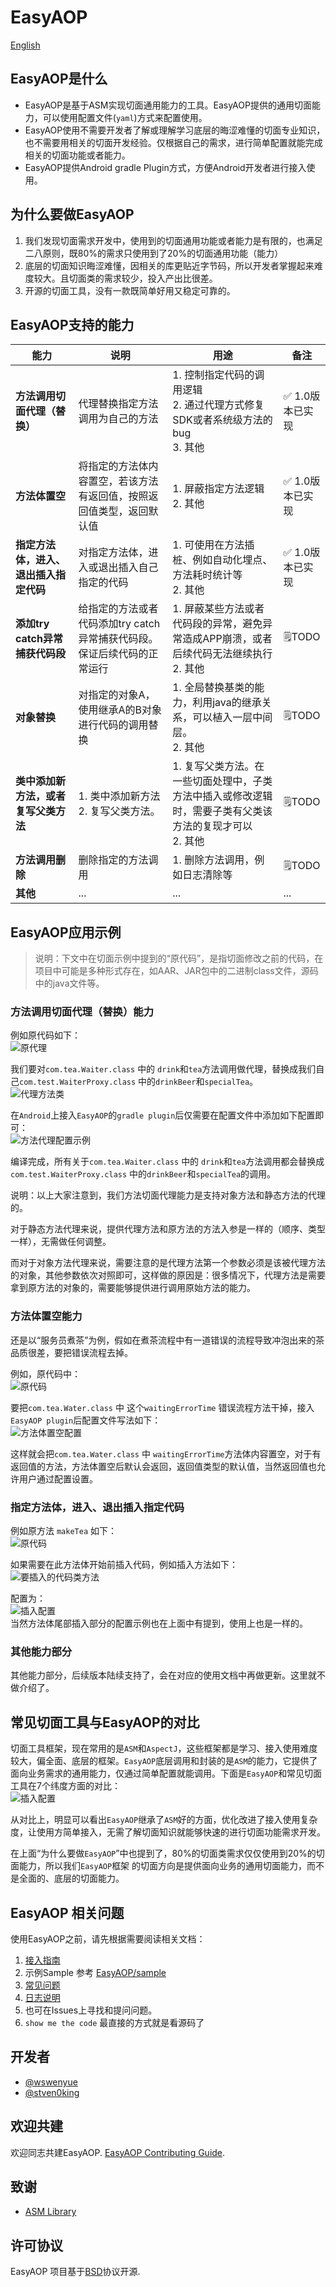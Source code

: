 # EasyAOP

[English](./README-en.md)

## EasyAOP是什么
- EasyAOP是基于ASM实现切面通用能力的工具。EasyAOP提供的通用切面能力，可以使用配置文件(`yaml`)方式来配置使用。
- EasyAOP使用不需要开发者了解或理解学习底层的晦涩难懂的切面专业知识，也不需要用相关的切面开发经验。仅根据自己的需求，进行简单配置就能完成相关的切面功能或者能力。
- EasyAOP提供Android gradle Plugin方式，方便Android开发者进行接入使用。

## 为什么要做EasyAOP
1. 我们发现切面需求开发中，使用到的切面通用功能或者能力是有限的，也满足二八原则，既80%的需求只使用到了20%的切面通用功能（能力）
2. 底层的切面知识晦涩难懂，因相关的库更贴近字节码，所以开发者掌握起来难度较大。且切面类的需求较少，投入产出比很差。
3. 开源的切面工具，没有一款既简单好用又稳定可靠的。

## EasyAOP支持的能力

| 能力                                   | 说明                                                         | 用途                                                         | 备注            |
| -------------------------------------- | ------------------------------------------------------------ | ------------------------------------------------------------ | --------------- |
| **方法调用切面代理（替换）**           | 代理替换指定方法调用为自己的方法                             | 1. 控制指定代码的调用逻辑<br>2. 通过代理方式修复SDK或者系统级方法的bug<br>3. 其他 | ✅ 1.0版本已实现 |
| **方法体置空**                         | 将指定的方法体内容置空，若该方法有返回值，按照返回值类型，返回默认值 | 1. 屏蔽指定方法逻辑<br>2. 其他                               | ✅ 1.0版本已实现 |
| **指定方法体，进入、退出插入指定代码** | 对指定方法体，进入或退出插入自己指定的代码                   | 1. 可使用在方法插桩、例如自动化埋点、方法耗时统计等<br>2. 其他 | ✅ 1.0版本已实现 |
| **添加try catch异常捕获代码段**        | 给指定的方法或者代码添加try catch异常捕获代码段。保证后续代码的正常运行 | 1. 屏蔽某些方法或者代码段的异常，避免异常造成APP崩溃，或者后续代码无法继续执行<br>2. 其他 | 🗒TODO           |
| **对象替换**                           | 对指定的对象A，使用继承A的B对象进行代码的调用替换            | 1. 全局替换基类的能力，利用java的继承关系，可以植入一层中间层。<br>2. 其他 | 🗒TODO           |
| **类中添加新方法，或者复写父类方法**   | 1. 类中添加新方法<br>2. 复写父类方法。                       | 1. 复写父类方法。在一些切面处理中，子类方法中插入或修改逻辑时，需要子类有父类该方法的复现才可以<br>2. 其他 | 🗒TODO           |
| **方法调用删除**                       | 删除指定的方法调用                                           | 1. 删除方法调用，例如日志清除等                              | 🗒TODO           |
| **其他**                               | ...                                                          | ...                                                          | ...             |

## EasyAOP应用示例

> 说明：下文中在切面示例中提到的“原代码”，是指切面修改之前的代码，在项目中可能是多种形式存在，如AAR、JAR包中的二进制class文件，源码中的java文件等。

### 方法调用切面代理（替换）能力

例如原代码如下：
</br>
![原代理](./doc/res/method_proxy_demo_1.png)
</br>

我们要对`com.tea.Waiter.class` 中的 `drink`和`tea`方法调用做代理，替换成我们自己`com.test.WaiterProxy.class` 中的`drinkBeer`和`specialTea`。
</br>
![代理方法类](./doc/res/method_proxy_demo_2.png)
</br>

在`Android`上接入`EasyAOP`的`gradle plugin`后仅需要在配置文件中添加如下配置即可：
</br>
![方法代理配置示例](./doc/res/method_proxy_demo_3.png)
</br>

编译完成，所有关于`com.tea.Waiter.class` 中的 `drink`和`tea`方法调用都会替换成`com.test.WaiterProxy.class` 中的`drinkBeer`和`specialTea`的调用。
</br>

说明：以上大家注意到，我们方法切面代理能力是支持对象方法和静态方法的代理的。
</br>

对于静态方法代理来说，提供代理方法和原方法的方法入参是一样的（顺序、类型一样），无需做任何调整。
</br>

而对于对象方法代理来说，需要注意的是代理方法第一个参数必须是该被代理方法的对象，其他参数依次对照即可，这样做的原因是：很多情况下，代理方法是需要拿到原方法的对象的，需要能够提供进行调用原始方法的能力。

### 方法体置空能力

还是以“服务员煮茶”为例，假如在煮茶流程中有一道错误的流程导致冲泡出来的茶品质很差，要把错误流程去掉。

例如，原代码中：
</br>
![原代码](./doc/res/empty_method_demo1.png)
</br>

要把`com.tea.Water.class` 中 这个`waitingErrorTime` 错误流程方法干掉，接入`EasyAOP plugin`后配置文件写法如下：
</br>
![方法体置空配置](./doc/res/empty_method_demo2.png)
</br>

这样就会把`com.tea.Water.class` 中 `waitingErrorTime`方法体内容置空，对于有返回值的方法，方法体置空后默认会返回，返回值类型的默认值，当然返回值也允许用户通过配置设置。

### 指定方法体，进入、退出插入指定代码

例如原方法 `makeTea` 如下：
</br>
![原代码](./doc/res/insert_method_code_demo1.png)
</br>

如果需要在此方法体开始前插入代码，例如插入方法如下：
</br>
![要插入的代码类方法](./doc/res/insert_method_code_demo2.png)
</br>

配置为：
</br>
![插入配置](./doc/res/insert_method_code_demo3.png)
</br>
当然方法体尾部插入部分的配置示例也在上面中有提到，使用上也是一样的。

### 其他能力部分
其他能力部分，后续版本陆续支持了，会在对应的使用文档中再做更新。这里就不做介绍了。



## 常见切面工具与EasyAOP的对比

切面工具框架，现在常用的是`ASM`和`AspectJ`，这些框架都是学习、接入使用难度较大，偏全面、底层的框架。`EasyAOP`底层调用和封装的是`ASM`的能力，它提供了面向业务需求的通用能力，仅通过简单配置就能调用。下面是`EasyAOP`和常见切面工具在7个纬度方面的对比：
</br>
![插入配置](./doc/res/common_tools_comparison.png)
</br>

从对比上，明显可以看出`EasyAOP`继承了`ASM`好的方面，优化改进了接入使用复杂度，让使用方简单接入，无需了解切面知识就能够快速的进行切面功能需求开发。
</br>

在上面“为什么要做`EasyAOP`”中也提到了，80%的切面类需求仅仅使用到20%的切面能力，所以我们`EasyAOP`框架 的切面方向是提供面向业务的通用切面能力，而不是全面的、底层的切面能力。
</br>


## EasyAOP 相关问题

使用EasyAOP之前，请先根据需要阅读相关文档： 

1. [接入指南](./doc/接入指南.md)
2. 示例Sample 参考 [EasyAOP/sample](./sample)
3. [常见问题](./doc/常见问题.md)
4. [日志说明](./doc/日志说明.md)
5. 也可在Issues上寻找和提问问题。
6. `show me the code` 最直接的方式就是看源码了

## 开发者

- [@wswenyue](https://github.com/wswenyue)
- [@stven0king](https://github.com/stven0king)

## 欢迎共建

欢迎同志共建EasyAOP.
[EasyAOP Contributing Guide](./CONTRIBUTING.md).

## 致谢
- [ASM Library](https://gitlab.ow2.org/asm/asm)

## 许可协议

EasyAOP 项目基于[BSD](./LICENSE.txt)协议开源.
